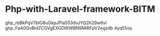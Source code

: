 # Php-with-Laravel-framework-BITM
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
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
4yq55oy